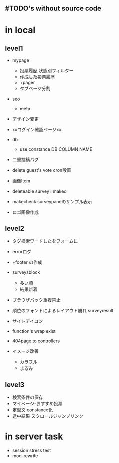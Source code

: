 #TODO's without source code
---


# in local
## level1
* mypage
    * 投票履歴,状態別フィルター
    * ~~作成した投票履歴~~
    * +pager
    * タブページ分割
* seo
    * ~~meta~~

* デザイン変更

* xxログイン確認ページxx
* db
    * use constance DB COLUMN NAME

* 二重投稿バグ

* delete guest's vote cron設置

* 画像Item

* deleteable survey I maked

* makecheck surveypaneのサンプル表示
* ロゴ画像作成

## level2
* タグ検索ワードしたをフォームに
* errorログ
* +footer の作成
* surveysblock
    * 多い順
    * 結果新着
* ブラウザバック重複禁止

* 順位のフォントによるレイアウト崩れ surveyresult

* サイトアイコン

* function's wrap exist

* 404page to controllers

* イメージ改善
    * カラフル
    * まるみ


## level3
* 検索条件の保存
* マイページ-おすすめ投票
* 定型文 constance化
* 途中結果 スクロールジャンプリンク

# in server task
* session stress test
* ~~mod-rewrite~~


